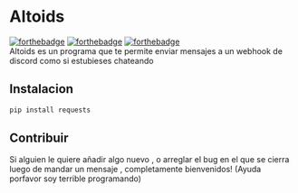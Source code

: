 # Altoids
[![forthebadge](https://forthebadge.com/images/badges/built-with-love.svg)](https://forthebadge.com)
[![forthebadge](https://forthebadge.com/images/badges/compatibility-club-penguin.svg)](https://forthebadge.com)
[![forthebadge](https://forthebadge.com/images/badges/winter-is-coming.svg)](https://forthebadge.com)<br/>
Altoids es un programa que te permite enviar mensajes a un webhook de discord como si estubieses chateando 
## Instalacion
```bash
pip install requests
```
## Contribuir
Si alguien le quiere añadir algo nuevo , o arreglar el bug en el que se cierra luego de mandar un mensaje , completamente bienvenidos! (Ayuda porfavor soy terrible programando)
